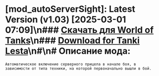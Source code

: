 # [mod_autoServerSight]: Latest Version (v1.03) [2025-03-01 07:09]\n### [**Скачать для World of Tanks**](https://github.com/spoter/spoter-mods/releases/download/latest/mod_autoServerSight.zip)\n### [**Download for Tanki Lesta**](https://github.com/spoter/spoter-mods/releases/download/latest/mod_autoServerSight_RU.zip)\n#\n# Описание мода:
    Автоматическое включение серверного прицела в начале боя, в зависимости от типа техники, на которой первоначально вышли в бой.




